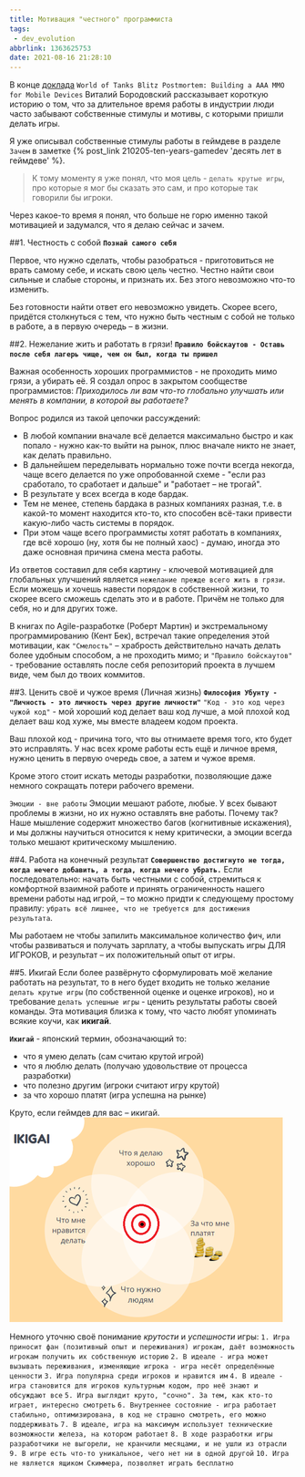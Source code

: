 ```yaml
---
title: Мотивация "честного" программиста
tags:
 - dev_evolution
abbrlink: 1363625753
date: 2021-08-16 21:28:10
---
```


В конце [доклада](https://gdcvault.com/play/1022375/World-of-Tanks-Blitz-Postmortem) `World of Tanks Blitz Postmortem: Building a AAA MMO for Mobile Devices` Виталий Бородовский рассказывает короткую историю о том, что за длительное время работы в индустрии люди часто забывают собственные стимулы и мотивы, с которыми пришли делать игры.

Я уже описывал собственные стимулы работы в геймдеве в разделе `Зачем` в заметке {% post_link 210205-ten-years-gamedev 'десять лет в геймдеве' %}.

>К тому моменту я уже понял, что моя цель - `делать крутые игры`, про которые я мог бы сказать это сам, и про которые так говорили бы игроки.

Через какое-то время я понял, что больше не горю именно такой мотивацией и задумался, что я делаю сейчас и зачем.
<!-- more -->

##1. Честность с собой
**`Познай самого себя`**

Первое, что нужно сделать, чтобы разобраться - приготовиться не врать самому себе, и искать свою цель честно. Честно найти свои сильные и слабые стороны, и признать их. Без этого невозможно что-то изменить.

Без готовности найти ответ его невозможно увидеть. Скорее всего, придётся столкнуться с тем, что нужно быть честным с собой не только в работе, а в первую очередь – в жизни.

##2. Нежелание жить и работать в грязи!
**`Правило бойскаутов - Оставь после себя лагерь чище, чем он был, когда ты пришел`**

Важная особенность хороших программистов - не проходить мимо грязи, а убирать её. Я создал опрос в закрытом сообществе программистов: *Приходилось ли вам что-то глобально улучшать или менять в компании, в которой вы работаете?*

Вопрос родился из такой цепочки рассуждений:
- В любой компании вначале всё делается максимально быстро и как попало - нужно как-то выйти на рынок, плюс вначале никто не знает, как делать правильно.
- В дальнейшем переделывать нормально тоже почти всегда некогда, чаще всего делается по уже опробованной схеме - "если раз сработало, то сработает и дальше" и "работает – не трогай".
- В результате у всех всегда в коде бардак.
- Тем не менее, степень бардака в разных компаниях разная, т.е. в какой-то момент находится кто-то, кто способен всё-таки привести какую-либо часть системы в порядок.
- При этом чаще всего программисты хотят работать в компаниях, где всё хорошо (ну, хотя бы не полный хаос) - думаю, иногда это даже основная причина смена места работы.

Из ответов составил для себя картину - ключевой мотивацией для глобальных улучшений является `нежелание прежде всего жить в грязи`. Если можешь и хочешь навести порядок в собственной жизни, то скорее всего сможешь сделать это и в работе. Причём не только для себя, но и для других тоже.

В книгах по Agile-разработке (Роберт Мартин) и экстремальному программированию (Кент Бек), встречал такие определения этой мотивации, как `"Смелость"` – храбрость действительно начать делать более удобным способом, а не проходить мимо; и `"Правило бойскаутов"` - требование оставлять после себя репозиторий проекта в лучшем виде, чем был до твоих коммитов.

##3. Ценить своё и чужое время (Личная жизнь)
**`Философия Убунту - "Личность - это личность через другие личности"`**
`"Код - это код через чужой код"` - мой хороший код делает ваш код лучше, а мой плохой код делает ваш код хуже, мы вместе владеем кодом проекта.

Ваш плохой код - причина того, что вы отнимаете время того, кто будет это исправлять. У нас всех кроме работы есть ещё и личное время, нужно ценить в первую очередь свое, а затем и чужое время.

Кроме этого стоит искать методы разработки, позволяющие даже немного сокращать потери рабочего времени.

`Эмоции - вне работы`
Эмоции мешают работе, любые. У всех бывают проблемы в жизни, но их нужно оставлять вне работы. Почему так? Наше мышление содержит множество багов (когнитивные искажения), и мы должны научиться относится к нему критически, а эмоции всегда только мешают критическому мышлению.

##4. Работа на конечный результат
**`Совершенство достигнуто не тогда, когда нечего добавить, а тогда, когда нечего убрать.`**
Если последовательно: начать быть честными с собой, стремиться к комфортной взаимной работе и принять ограниченность нашего времени работы над игрой, – то можно придти к следующему простому правилу: `убрать всё лишнее, что не требуется для достижения результата`.

Мы работаем не чтобы запилить максимальное количество фич, или чтобы развиваться и получать зарплату, а чтобы выпускать игры ДЛЯ ИГРОКОВ, и результат – их положительный опыт от игры.


##5. Икигай
Если более развёрнуто сформулировать моё желание работать на результат, то в него будет входить не только желание `делать крутые игры` (по собственной оценке и оценке игроков), но и требование `делать успешные игры` - ценить результаты работы своей команды. Эта мотивация близка к тому, что часто любят упоминать всякие коучи, как **икигай**.

**`Икигай`** - японский термин, обозначающий то:
- что я умею делать (сам считаю крутой игрой)
- что я люблю делать (получаю удовольствие от процесса разработки)
- что полезно другим (игроки считают игру крутой)
- за что хорошо платят (игра успешна на рынке)

Круто, если геймдев для вас – икигай.
![ikigai](210816-honest-programmer-manifest/ikigai_small.png)

Немного уточню своё понимание *крутости* и *успешности* игры:
`1. Игра приносит фан (позитивный опыт и переживания) игрокам, даёт возможность игрокам получить их собственную историю`
`2. В идеале - игра может вызывать переживания, изменяющие игрока - игра несёт определённые ценности`
`3. Игра популярна среди игроков и нравится им`
`4. В идеале - игра становится для игроков культурным кодом, про неё знают и обсуждают все`
`5. Игра выглядит круто, "сочно". За тем, как кто-то играет, интересно смотреть`
`6. Внутреннее состояние - игра работает стабильно, оптимизирована, в код не страшно смотреть, его можно поддерживать`
`7. В идеале, игра на максимум использует технические возможности железа, на котором работает`
`8. В ходе разработки игры разработчики не выгорели, не кранчили месяцами, и не ушли из отрасли`
`9. В игре есть что-то уникальное, чего нет ни в одной другой`
`10. Игра не является ящиком Скиммера, позволяет играть бесплатно`

